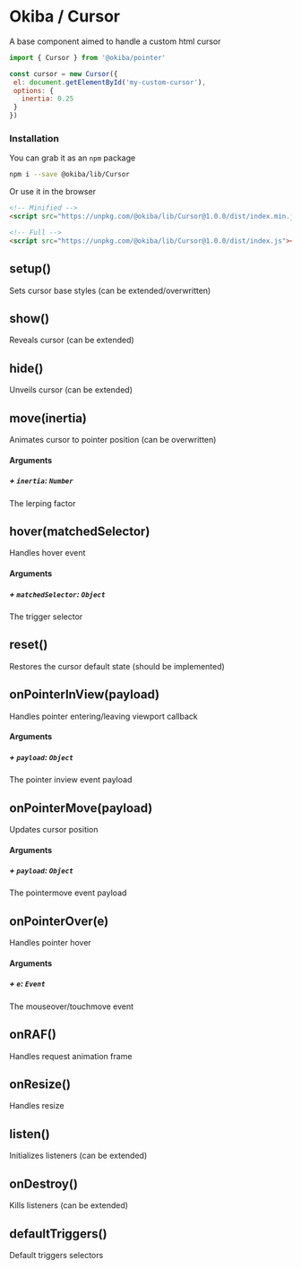 

# Okiba / Cursor
A base component aimed to handle a custom html cursor




```javascript
import { Cursor } from '@okiba/pointer'

const cursor = new Cursor({
 el: document.getElementById('my-custom-cursor'),
 options: {
   inertia: 0.25
 }
})
```



### Installation

You can grab it as an `npm` package
```bash
npm i --save @okiba/lib/Cursor
```

Or use it in the browser
```html
<!-- Minified -->
<script src="https://unpkg.com/@okiba/lib/Cursor@1.0.0/dist/index.min.js"></script>

<!-- Full -->
<script src="https://unpkg.com/@okiba/lib/Cursor@1.0.0/dist/index.js"></script>
```







## setup()


Sets cursor base styles (can be extended/overwritten)







## show()


Reveals cursor (can be extended)







## hide()


Unveils cursor (can be extended)







## move(inertia)


Animates cursor to pointer position (can be overwritten)







#### Arguments


##### + `inertia`: `Number`

The lerping factor





## hover(matchedSelector)


Handles hover event







#### Arguments


##### + `matchedSelector`: `Object`

The trigger selector





## reset()


Restores the cursor default state (should be implemented)







## onPointerInView(payload)


Handles pointer entering/leaving viewport callback







#### Arguments


##### + `payload`: `Object`

The pointer inview event payload





## onPointerMove(payload)


Updates cursor position







#### Arguments


##### + `payload`: `Object`

The pointermove event payload





## onPointerOver(e)


Handles pointer hover







#### Arguments


##### + `e`: `Event`

The mouseover/touchmove event





## onRAF()


Handles request animation frame







## onResize()


Handles resize







## listen()


Initializes listeners (can be extended)







## onDestroy()


Kills listeners (can be extended)







## defaultTriggers()


Default triggers selectors






